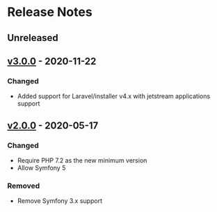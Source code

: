 # Release Notes

## Unreleased

## [v3.0.0](https://github.com/ankitjain28may/larahost/releases/tag/v3.0.0) - 2020-11-22

### Changed

- Added support for Laravel/installer v4.x with jetstream applications support

## [v2.0.0](https://github.com/ankitjain28may/larahost/releases/tag/v2.0.0) - 2020-05-17

### Changed

- Require PHP 7.2 as the new minimum version
- Allow Symfony 5

### Removed

- Remove Symfony 3.x support
